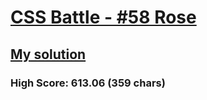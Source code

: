 # [CSS Battle - #58 Rose](https://cssbattle.dev/play/58)

## [My solution](https://arpadgbondor.github.io/CSSBattle-58/)

### High Score: 613.06 (359 chars)
